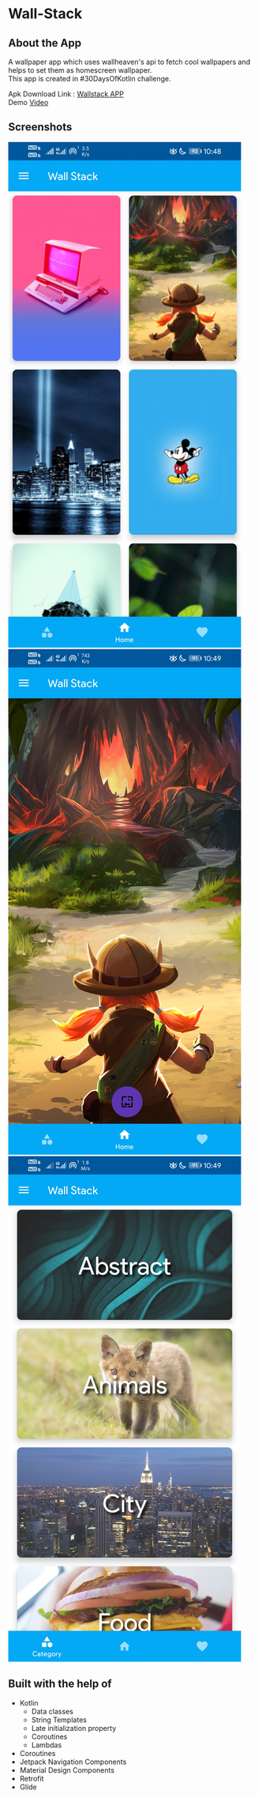 # Wall-Stack

## About the App
A wallpaper app which uses wallheaven's api to fetch cool wallpapers and helps to set them as homescreen wallpaper.   
This app is created in #30DaysOfKotlin challenge. 

Apk Download Link : [Wallstack APP](https://github.com/mrwhoknows55/Wall-Stack/blob/test/app/release/app-release.apk?raw=true)   
Demo [Video](https://github.com/mrwhoknows55/Wall-Stack/blob/test/docs/wallstack.mp4?raw=true)

## Screenshots
![image1](https://github.com/mrwhoknows55/Wall-Stack/blob/test/docs/1.jpg)
![image2](https://github.com/mrwhoknows55/Wall-Stack/blob/test/docs/2.jpg)
![image3](https://github.com/mrwhoknows55/Wall-Stack/blob/test/docs/3.jpg)

## Built with the help of
- Kotlin
  - Data classes
  - String Templates
  - Late initialization property
  - Coroutines
  - Lambdas  
- Coroutines
- Jetpack Navigation Components
- Material Design Components
- Retrofit
- Glide
